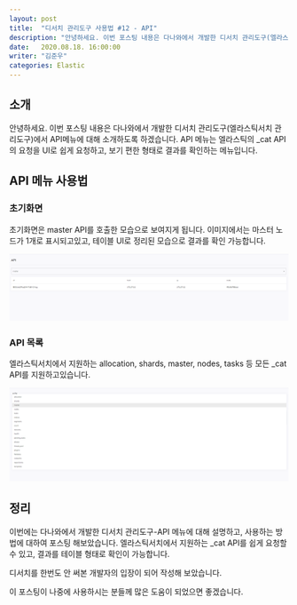 ```yaml
---
layout: post
title:  "디서치 관리도구 사용법 #12 - API"
description: "안녕하세요. 이번 포스팅 내용은 다나와에서 개발한 디서치 관리도구(엘라스틱서치 관리도구)에서 API메뉴에 대해 소개하도록 하겠습니다. API 메뉴는 엘라스틱의 _cat API의 요청을 UI로 쉽게 요청하고, 보기 편한 형태로 결과를 확인하는 메뉴입니다.  " 
date:   2020.08.18. 16:00:00
writer: "김준우"  
categories: Elastic 
---
```

## 소개

안녕하세요. 이번 포스팅 내용은 다나와에서 개발한 디서치 관리도구(엘라스틱서치 관리도구)에서 API메뉴에 대해 소개하도록 하겠습니다. API 메뉴는 엘라스틱의 _cat API의 요청을 UI로 쉽게 요청하고, 보기 편한 형태로 결과를 확인하는 메뉴입니다.  

## API 메뉴 사용법

### 초기화면

초기화면은 master API를 호출한 모습으로 보여지게 됩니다. 이미지에서는 마스터 노드가 1개로 표시되고있고, 테이블 UI로 정리된 모습으로 결과를 확인 가능합니다.

![/images/2020-08-18-DSearch-Management-Tool-API/Untitled.png](/images/2020-08-18-DSearch-Management-Tool-API/Untitled.png)

### API  목록

엘라스틱서치에서 지원하는 allocation, shards, master, nodes, tasks 등 모든 _cat API를 지원하고있습니다.

![/images/2020-08-18-DSearch-Management-Tool-API/Untitled%201.png](/images/2020-08-18-DSearch-Management-Tool-API/Untitled%201.png)

## 정리

이번에는 다나와에서 개발한 디서치 관리도구-API 메뉴에 대해 설명하고, 사용하는 방법에 대하여 포스팅 해보았습니다. 엘라스틱서치에서 지원하는 _cat API를 쉽게 요청할 수 있고, 결과를 테이블 형태로 확인이 가능합니다.

디서치를 한번도 안 써본 개발자의 입장이 되어 작성해 보았습니다.

이 포스팅이 나중에 사용하시는 분들께 많은 도움이 되었으면 좋겠습니다.